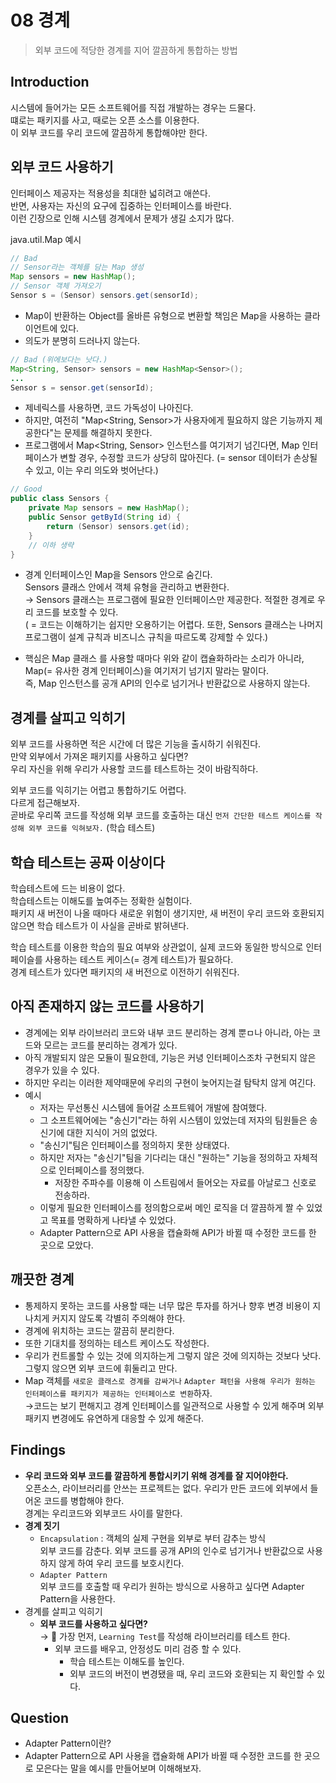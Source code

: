 # 08 경계
> 외부 코드에 적당한 경계를 지어 깔끔하게 통합하는 방법

## Introduction
시스템에 들어가는 모든 소프트웨어를 직접 개발하는 경우는 드물다.        
떄로는 패키지를 사고, 때로는 오픈 소스를 이용한다.       
이 외부 코드를 우리 코드에 깔끔하게 통합해야만 한다.      

## 외부 코드 사용하기
인터페이스 제공자는 적용성을 최대한 넓히려고 애쓴다.       
반면, 사용자는 자신의 요구에 집중하는 인터페이스를 바란다.       
이런 긴장으로 인해 시스템 경계에서 문제가 생길 소지가 많다.

java.util.Map 예시
```java
// Bad
// Sensor라는 객체를 담는 Map 생성
Map sensors = new HashMap();
// Sensor 객체 가져오기
Sensor s = (Sensor) sensors.get(sensorId);
```
- Map이 반환하는 Object를 올바른 유형으로 변환할 책임은 Map을 사용하는 클라이언트에 있다.
- 의도가 분명히 드러나지 않는다.
```java
// Bad (위에보다는 낫다.)
Map<String, Sensor> sensors = new HashMap<Sensor>();
...
Sensor s = sensor.get(sensorId);
```
- 제네릭스를 사용하면, 코드 가독성이 나아진다.
- 하지만, 여전히 "Map<String, Sensor>가 사용자에게 필요하지 않은 기능까지 제공한다"는 문제를 해결하지 못한다.
- 프로그램에서 Map<String, Sensor> 인스턴스를 여기저기 넘긴다면, Map 인터페이스가 변할 경우, 수정할 코드가 상당히 많아진다. (= sensor 데이터가 손상될 수 있고, 이는 우리 의도와 벗어난다.)

```java
// Good
public class Sensors {
    private Map sensors = new HashMap();
    public Sensor getById(String id) {
        return (Sensor) sensors.get(id);
    }
    // 이하 생략
}
```
- 경계 인터페이스인 Map을 Sensors 안으로 숨긴다. 
<br> Sensors 클래스 안에서 객체 유형을 관리하고 변환한다.
<br>→ Sensors 클래스는 프로그램에 필요한 인터페이스만 제공한다. 적절한 경계로 우리 코드를 보호할 수 있다.
<br>( = 코드는 이해하기는 쉽지만 오용하기는 어렵다. 또한, Sensors 클래스는 나머지 프로그램이 설계 규칙과 비즈니스 규칙을 따르도록 강제할 수 있다.)

- 핵심은 Map 클래스 를 사용할 때마다 위와 같이 캡슐화하라는 소리가 아니라, Map(= 유사한 경계 인터페이스)을 여기저기 넘기지 말라는 말이다.
<br> 즉, Map 인스턴스를 공개 API의 인수로 넘기거나 반환값으로 사용하지 않는다.

## 경계를 살피고 익히기
외부 코드를 사용하면 적은 시간에 더 많은 기능을 출시하기 쉬워진다.            
만약 외부에서 가져온 패키지를 사용하고 싶다면?      
우리 자신을 위해 우리가 사용할 코드를 테스트하는 것이 바람직하다.

외부 코드를 익히기는 어렵고 통합하기도 어렵다.      
다르게 접근해보자.      
곧바로 우리쪽 코드를 작성해 외부 코드를 호출하는 대신 `먼저 간단한 테스트 케이스를 작성해 외부 코드를 익혀보자.` (학습 테스트)

## 학습 테스트는 공짜 이상이다
학습테스트에 드는 비용이 없다.       
학습테스트는 이해도를 높여주는 정확한 실험이다.     
패키지 새 버전이 나올 때마다 새로운 위험이 생기지만, 새 버전이 우리 코드와 호환되지 않으면 학습 테스트가 이 사실을 곧바로 밝혀낸다.

학습 테스트를 이용한 학습의 필요 여부와 상관없이, 실제 코드와 동일한 방식으로 인터페이슬를 사용하는 테스트 케이스(= 경계 테스트)가 필요하다.       
경계 테스트가 있다면 패키지의 새 버전으로 이전하기 쉬워진다.

## 아직 존재하지 않는 코드를 사용하기
- 경계에는 외부 라이브러리 코드와 내부 코드 분리하는 경계 뿐ㅁ나 아니라, 아는 코드와 모르는 코드를 분리하는 경계가 있다.
- 아직 개발되지 않은 모듈이 필요한데, 기능은 커녕 인터페이스조차 구현되지 않은 경우가 있을 수 있다.
- 하지만 우리는 이러한 제약때문에 우리의 구현이 늦어지는걸 탐탁치 않게 여긴다.
- 예시
    - 저자는 무선통신 시스템에 들어갈 소프트웨어 개발에 참여했다.
    - 그 소프트웨어에는 "송신기"라는 하위 시스템이 있었는데 저자의 팀원들은 송신기에 대한 지식이 거의 없었다.
    - "송신기"팀은 인터페이스를 정의하지 못한 상태였다. 
    - 하지만 저자는 "송신기"팀을 기다리는 대신 "원하는" 기능을 정의하고 자체적으로 인터페이스를 정의했다.
      - 저장한 주파수를 이용해 이 스트림에서 들어오는 자료를 아날로그 신호로 전송하라.
    - 이렇게 필요한 인터페이스를 정의함으로써 메인 로직을 더 깔끔하게 짤 수 있었고 목표를 명확하게 나타낼 수 있었다.
    - Adapter Pattern으로 API 사용을 캡슐화해 API가 바뀔 때 수정한 코드를 한 곳으로 모았다.

## 깨끗한 경계
- 통제하지 못하는 코드를 사용할 때는 너무 많은 투자를 하거나 향후 변경 비용이 지나치게 커지지 않도록 각별히 주의해야 한다.
- 경계에 위치하는 코드는 깔끔히 분리한다. 
- 또한 기대치를 정의하는 테스트 케이스도 작성한다.
- 우리가 컨트롤할 수 있는 것에 의지하는게 그렇지 않은 것에 의지하는 것보다 낫다. 그렇지 않으면 외부 코드에 휘둘리고 만다.
- Map 객체를 `새로운 클래스로 경계를 감싸거나` `Adapter 패턴을 사용해 우리가 원하는 인터페이스를 패키지가 제공하는 인터페이스로 변환`하자.
<br>→코드는 보기 편해지고 경계 인터페이스를 일관적으로 사용할 수 있게 해주며 외부 패키지 변경에도 유연하게 대응할 수 있게 해준다.

## Findings
- **우리 코드와 외부 코드를 깔끔하게 통합시키기 위해 경계를 잘 지어야한다.**
<br>오픈소스, 라이브러리를 안쓰는 프로젝트는 없다. 우리가 만든 코드에 외부에서 들어온 코드를 병합해야 한다.
<br>경계는 우리코드와 외부코드 사이를 말한다.
- **경계 짓기**
  - `Encapsulation` : 객체의 실제 구현을 외부로 부터 감추는 방식
  <br>외부 코드를 감춘다. 외부 코드를 공개 API의 인수로 넘기거나 반환값으로 사용하지 않게 하여 우리 코드를 보호시킨다.
  - `Adapter Pattern`
  <br>외부 코드를 호출할 때 우리가 원하는 방식으로 사용하고 싶다면 Adapter Pattern을 사용한다.
- 경계를 살피고 익히기
  - **외부 코드를 사용하고 싶다면?** 
  <br> → 🌟 가장 먼저, `Learning Test`를 작성해 라이브러리를 테스트 한다.
    - 외부 코드를 배우고, 안정성도 미리 검증 할 수 있다. 
      - 학습 테스트는 이해도를 높인다. 
      - 외부 코드의 버전이 변경됐을 때, 우리 코드와 호환되는 지 확인할 수 있다.
  
## Question
- Adapter Pattern이란?
- Adapter Pattern으로 API 사용을 캡슐화해 API가 바뀔 때 수정한 코드를 한 곳으로 모은다는 말을 예시를 만들어보며 이해해보자.

